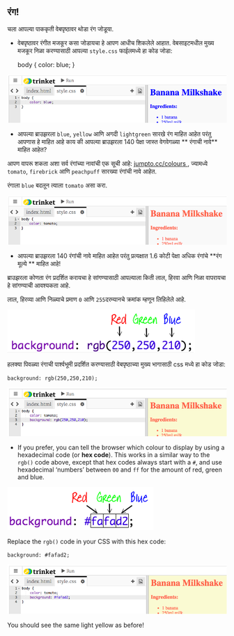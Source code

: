 ## रंग!

चला आपल्या पाककृती वेबपृष्ठावर थोडा रंग जोडूया.

+ वेबपृष्ठावर रंगीत मजकूर कसा जोडायचा हे आपण आधीच शिकलेले आहात. वेबसाइटमधील मुख्य मजकूर निळा करण्यासाठी आपल्या `style.css` फाईलमध्ये हा कोड जोडा:

    body {
        color: blue;
    }
    

![स्क्रीनशॉट](images/recipe-blue.png)

+ आपल्या ब्राउझरला `blue`, `yellow` आणि अगदी `lightgreen` सारखे रंग माहित आहेत परंतु आपणास हे माहित आहे काय की आपल्या ब्राउझरला 140 पेक्षा जास्त वेगवेगळ्या ** रंगाची नावे** माहित आहेत?

आपण वापरू शकता अशा सर्व रंगांच्या नावांची एक सूची आहे: [jumpto.cc/colours ](http://jumpto.cc/colours), ज्यामध्ये `tomato`, `firebrick` आणि `peachpuff` सारख्या रंगांची नावे आहेत.

रंगाला `blue` बदलून त्याला `tomato` असा करा.

![स्क्रीनशॉट](images/recipe-tomato.png)

+ आपल्या ब्राउझरला 140 रंगांची नावे माहित आहेत परंतु प्रत्यक्षात 1.6 कोटी पेक्षा अधिक रंगांचे **रंग मूल्ये ** माहित आहे!

ब्राउझरला कोणता रंग प्रदर्शित करायचा हे सांगण्यासाठी आपल्याला किती लाल, हिरवा आणि निळा वापरायचा हे सांगण्याची आवश्यकता आहे.

लाल, हिरव्या आणि निळ्याचे प्रमाण `0` आणि `255`दरम्यानचे क्रमांक म्हणून लिहिलेले आहे.

![स्क्रीनशॉट](images/recipe-rgb-img.png)

हलक्या पिवळ्या रंगाची पार्श्वभूमी प्रदर्शित करण्यासाठी वेबपृष्ठाच्या मुख्य भागासाठी css मध्ये हा कोड जोडा:

    background: rgb(250,250,210);
    

![स्क्रीनशॉट](images/recipe-rgb.png)

+ If you prefer, you can tell the browser which colour to display by using a hexadecimal code (or **hex code**). This works in a similar way to the `rgb()` code above, except that hex codes always start with a `#`, and use hexadecimal ‘numbers’ between `00` and `ff` for the amount of red, green and blue.

![screenshot](images/recipe-hex-img.png)

Replace the `rgb()` code in your CSS with this hex code:

    background: #fafad2;
    

![screenshot](images/recipe-hex.png)

You should see the same light yellow as before!